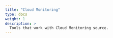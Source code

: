 ```yaml
---
title: "Cloud Monitoring"
type: docs
weight: 1
description: >
  Tools that work with Cloud Monitoring source.
---
```

